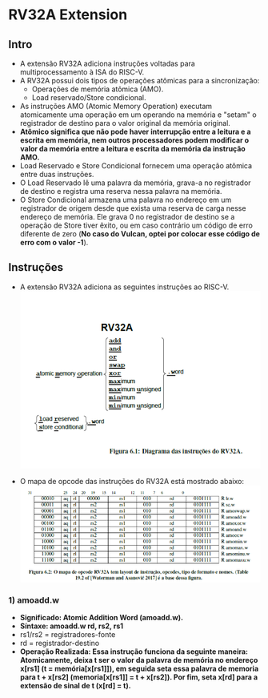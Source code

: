 # RV32A Extension

## Intro
* A extensão RV32A adiciona instruções voltadas para multiprocessamento à ISA do RISC-V.
* A RV32A possui dois tipos de operações atômicas para a sincronização:
  * Operações de memória atômica (AMO).
  * Load reservado/Store condicional.
* As instruções AMO (Atomic Memory Operation) executam atomicamente uma operação em um operando na memória e "setam" o registrador de destino para o valor original da memória original.
* __Atômico significa que não pode haver interrupção entre a leitura e a escrita em memória, nem outros processadores podem modificar o valor da memória entre a leitura e escrita da memória da instrução AMO.__
* Load Reservado e Store Condicional fornecem uma operação atômica entre duas instruções.
* O Load Reservado lê uma palavra da memória, grava-a no registrador de destino e registra uma reserva nessa palavra na memória.
* O Store Condicional armazena uma palavra no endereço em um registrador de origem desde que exista uma reserva de carga nesse endereço de memória. Ele grava 0 no registrador de destino se a operação de Store tiver êxito, ou em caso contrário um código de erro diferente de zero (__No caso do Vulcan, optei por colocar esse código de erro com o valor -1__).

## Instruções
* A extensão RV32A adiciona as seguintes instruções ao RISC-V.
![[rv32a](https://http://riscv.org/)](rv32a_instructions.png)

* O mapa de opcode das instruções do RV32A está mostrado abaixo:
![[rv32a_opcodes](https://http://riscv.org/)](rv32a_opcodes.png)

### 1) amoadd.w
* __Significado: Atomic Addition Word (amoadd.w).__
* __Síntaxe: amoadd.w rd, rs2, rs1__
* rs1/rs2 = registradores-fonte
* rd = registrador-destino
* __Operação Realizada: Essa instrução funciona da seguinte maneira: Atomicamente, deixa t ser o valor da palavra de memória no endereço x[rs1] (t = memória[x[rs1]]), em seguida seta essa palavra de memoria para t + x[rs2] (memoria[x[rs1]] = t + x[rs2]). Por fim, seta x[rd] para a extensão de sinal de t (x[rd] = t).__ 
